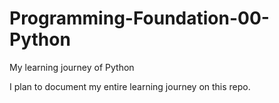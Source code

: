 # Programming-Foundation-00-Python
My learning journey of Python

I plan to document my entire learning journey on this repo.
